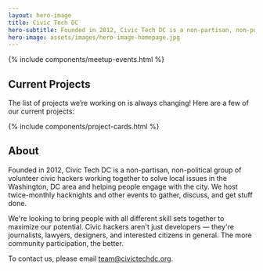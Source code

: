 ```yaml
---
layout: hero-image
title: Civic Tech DC
hero-subtitle: Founded in 2012, Civic Tech DC is a non-partisan, non-political group of volunteer civic hackers working together to solve local issues and help people engage with the city.
hero-image: assets/images/hero-image-homepage.jpg
---
```


{% include components/meetup-events.html %}

## Current Projects

The list of projects we’re working on is always changing! Here are a few of
our current projects:

{% include components/project-cards.html %}

## About

Founded in 2012, Civic Tech DC is a non-partisan, non-political group of
volunteer civic hackers working together to solve local issues in the
Washington, DC area and helping people engage with the city. We host
twice-monthly hacknights and other events to gather, discuss, and get stuff
done.

We're looking to bring people with all different skill sets together to
maximize our potential. Civic hackers aren't just developers — they're
journalists, lawyers, designers, and interested citizens in general. The
more community participation, the better.

To contact us, please email <team@civictechdc.org>.

<script src="{{ site.baseurl }}/assets/js/meetup.js"></script>
